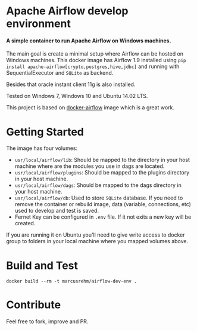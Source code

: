 # Apache Airflow develop environment
#### A simple container to run Apache Airflow on Windows machines.

The main goal is create a minimal setup where Airflow can be hosted on Windows machines. This docker image has Airflow 1.9 installed using `pip install apache-airflow[crypto,postgres,hive,jdbc]` and running with SequentialExecutor and `SQLite` as backend.

Besides that oracle instant client 11g is also installed.

Tested on Windows 7, Windows 10 and Ubuntu 14.02 LTS.

This project is based on [docker-airflow](https://github.com/puckel/docker-airflow) image which is a great work.

# Getting Started
The image has four volumes:
- `usr/local/airflow/lib`: Should be mapped to the directory in your host machine where are the modules you use in dags are located.
- `usr/local/airflow/plugins`: Should be mapped to the plugins directory in your host machine.
- `usr/local/airflow/dags`: Should be mapped to the dags directory in your host machine.
- `usr/local/airflow/db`: Used to store `SQLite` database. If you need to remove the container or rebuild image, data (variable, connections, etc) used to develop and test is saved. 
- Fernet Key can be configured in `.env` file. If it not exits a new key will be created.

If you are running it on Ubuntu you'll need to give write access to docker group to folders in your local machine where you mapped volumes above. 

# Build and Test
```
docker build --rm -t marcusrehm/airflow-dev-env .
```

# Contribute
Feel free to fork, improve and PR.